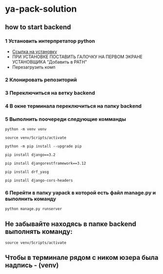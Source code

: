 # ya-pack-solution


## how to start backend

### 1 Установить интерпретатор python
- [Ссылка на установку](https://www.python.org/ftp/python/3.8.10/python-3.8.10-amd64.exe)
- ПРИ УСТАНОВКЕ ПОСТАВИТЬ ГАЛОЧКУ НА ПЕРВОМ ЭКРАНЕ УСТАНОВЩИКА "Добавить в PATH"
- Перезагрузить комп

### 2 Клонировать репозиторий

### 3 Переключиться на ветку backend

### 4 В окне терминала переключиться на папку backend

### 5 Выполнить поочереди следующие комманды
```
python -m venv venv

source venv/Scripts/activate

python -m pip install --upgrade pip

pip install django==3.2

pip install djangorestframework==3.12

pip install drf_yasg

pip install django-cors-headers

```

### 6 Перейти в папку yapack в которой есть файл manage.py и выполнить команду
```
python manage.py runserver
```


## Не забывайте находясь в папке backend выполнять команду:
```
source venv/Scripts/activate
```
## Чтобы в терминале рядом с ником юзера была надпись - (venv) 
